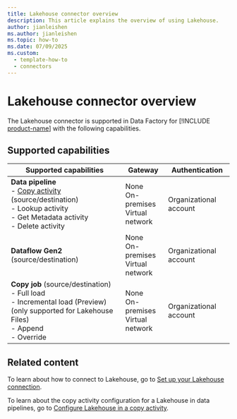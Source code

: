```yaml
---
title: Lakehouse connector overview
description: This article explains the overview of using Lakehouse.
author: jianleishen
ms.author: jianleishen
ms.topic: how-to
ms.date: 07/09/2025
ms.custom:
  - template-how-to
  - connectors
---
```


# Lakehouse connector overview

The Lakehouse connector is supported in Data Factory for [!INCLUDE [product-name](../includes/product-name.md)] with the following capabilities.

## Supported capabilities

| Supported capabilities                                                                 | Gateway                        | Authentication   |
|----------------------------------------------------------------------------------------|--------------------------------|------------------|
| **Data pipeline** <br>- [Copy activity](connector-lakehouse-copy-activity.md) (source/destination)<br>- Lookup activity<br>- Get Metadata activity<br>- Delete activity  | None<br> On-premises<br> Virtual network | Organizational account |
| **Dataflow Gen2** (source/destination)                                                 | None<br> On-premises<br> Virtual network | Organizational account |
| **Copy job** (source/destination) <br>- Full load<br>- Incremental load (Preview) (only supported for Lakehouse Files) <br>- Append<br>- Override | None<br> On-premises<br> Virtual network | Organizational account |

## Related content

To learn about how to connect to Lakehouse, go to [Set up your Lakehouse connection](connector-lakehouse.md).

To learn about the copy activity configuration for a Lakehouse in data pipelines, go to [Configure Lakehouse in a copy activity](connector-lakehouse-copy-activity.md).

